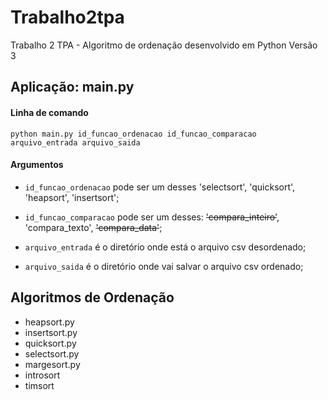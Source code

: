 # Trabalho2tpa
Trabalho 2 TPA - Algoritmo de ordenação desenvolvido em Python Versão 3

## Aplicação: main.py

#### Linha de comando

	python main.py id_funcao_ordenacao id_funcao_comparacao arquivo_entrada arquivo_saida

#### Argumentos

 - `id_funcao_ordenacao` pode ser um desses 'selectsort', 'quicksort', 'heapsort', 'insertsort';

 - `id_funcao_comparacao` pode ser um desses: ~~'compara_inteiro'~~, 'compara_texto', ~~'compara_data'~~;

 - `arquivo_entrada` é o diretório onde está o arquivo csv desordenado;
	
 - `arquivo_saida` é o diretório onde vai salvar o arquivo csv ordenado;

## Algoritmos de Ordenação

- heapsort.py
- insertsort.py
- quicksort.py
- selectsort.py
- margesort.py
- introsort
- timsort
